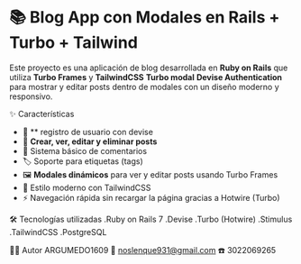 # 📚 Blog App con Modales en Rails + Turbo + Tailwind

Este proyecto es una aplicación de blog desarrollada en **Ruby on Rails** que utiliza **Turbo Frames** y **TailwindCSS** **Turbo modal** **Devise Authentication** 
para mostrar y editar posts dentro de modales con un diseño moderno y responsivo.

 ✨ Características
- 👦 ** registro de usuario con devise
- 📖 **Crear, ver, editar y eliminar posts**
- 💬 Sistema básico de comentarios
- 🏷 Soporte para etiquetas (tags)
- 🖼 **Modales dinámicos** para ver y editar posts usando Turbo Frames
- 🎨 Estilo moderno con TailwindCSS
- ⚡ Navegación rápida sin recargar la página gracias a Hotwire (Turbo)

🛠 Tecnologías utilizadas
.Ruby on Rails 7
.Devise
.Turbo (Hotwire)
.Stimulus
.TailwindCSS
.PostgreSQL 

👨‍💻 Autor
ARGUMEDO1609
📧 noslenque931@gmail.com
☎️ 3022069265
